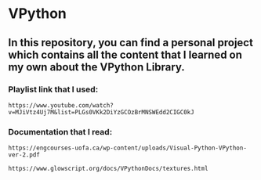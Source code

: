 # VPython
## In this repository, you can find a personal project which contains all the content that I learned on my own about the VPython Library.
### Playlist link that I used:
```
https://www.youtube.com/watch?v=MJiVtz4Uj7M&list=PLGs0VKk2DiYzGCOzBrMNSWEdd2CIGC0kJ
```
### Documentation that I read:
```
https://engcourses-uofa.ca/wp-content/uploads/Visual-Python-VPython-ver-2.pdf
```
```
https://www.glowscript.org/docs/VPythonDocs/textures.html
```
